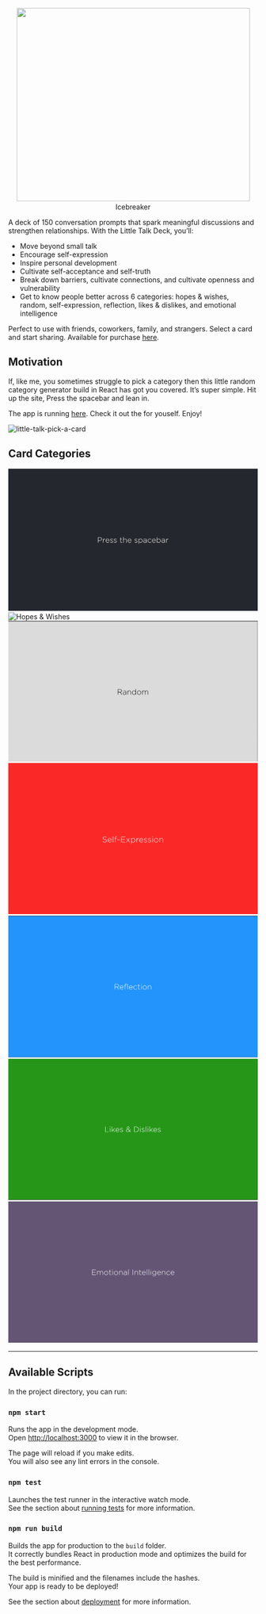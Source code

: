 <p align="center">
  <img width="471" height="390" src="./assets/images/bestself-littletalk-deck.jpeg>
</p>

## Icebreaker

A deck of 150 conversation prompts that spark meaningful discussions and strengthen relationships. With the Little Talk Deck, you’ll:

- Move beyond small talk
- Encourage self-expression
- Inspire personal development
- Cultivate self-acceptance and self-truth
- Break down barriers, cultivate connections, and cultivate openness and vulnerability
- Get to know people better across 6 categories: hopes & wishes, random, self-expression, reflection, likes & dislikes, and emotional intelligence

Perfect to use with friends, coworkers, family, and strangers. Select a card and start sharing.
Available for purchase [here](https://bestself.co/products/little-talk-deck).

## Motivation

If, like me, you sometimes struggle to pick a category then this little random category generator build in React has got you covered. It’s super simple. Hit up the site, Press the spacebar and lean in. 

The app is running [here](https://cards-littletalk.netlify.app/). Check it out the for youself. Enjoy!

![little-talk-pick-a-card](./assets/images/icebreaker-pick-a-card.gif)

## Card Categories
![Press the spacebar](./assets/images/press-the-spacebar.png)
![Hopes & Wishes](./assets/images/experiences.png)
![Random](./assets/images/random.png)
![Self-Expression](./assets/images/self-expression.png)
![Reflection](./assets/images/reflection.png)
![Likes & Dislikes](./assets/images/likes-and-dislikes.png)
![Emotional Intelligence](./assets/images/emotional-intelligence.png)

---

## Available Scripts

In the project directory, you can run:

### `npm start`

Runs the app in the development mode.\
Open [http://localhost:3000](http://localhost:3000) to view it in the browser.

The page will reload if you make edits.\
You will also see any lint errors in the console.

### `npm test`

Launches the test runner in the interactive watch mode.\
See the section about [running tests](https://facebook.github.io/create-react-app/docs/running-tests) for more information.

### `npm run build`

Builds the app for production to the `build` folder.\
It correctly bundles React in production mode and optimizes the build for the best performance.

The build is minified and the filenames include the hashes.\
Your app is ready to be deployed!

See the section about [deployment](https://facebook.github.io/create-react-app/docs/deployment) for more information.